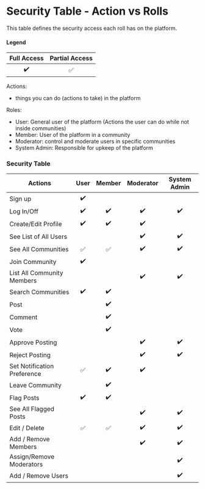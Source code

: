 # Security Table - Action vs Rolls
This table defines the security access each roll has on the platform.  
  
#### Legend
| Full Access | Partial Access |
| :---: | :---: |
| :heavy_check_mark: | :white_check_mark: |

Actions:
- things you can do (actions to take) in the platform  
  
Roles:
- User: General user of the platform (Actions the user can do while not inside communities)
- Member: User of the platform in a community
- Moderator: control and moderate users in specific communities
- System Admin: Responsible for upkeep of the platform
  
### Security Table

| Actions |  User  | Member | Moderator | System Admin |
| --- | :---: | :---: | :---: | :---: |
| Sign up | :heavy_check_mark: | | | |
| Log In/Off | :heavy_check_mark: | :heavy_check_mark: | :heavy_check_mark: | :heavy_check_mark: |
| Create/Edit Profile | :heavy_check_mark: | :heavy_check_mark: | :heavy_check_mark: | |
| See List of All Users | | | :heavy_check_mark: | :heavy_check_mark: |
| See All Communities | :white_check_mark: | :white_check_mark: | :heavy_check_mark: | :heavy_check_mark: |
| Join Community | :heavy_check_mark: | | | |
| List All Community Members |  | | :heavy_check_mark: | :heavy_check_mark: |
| Search Communities | :heavy_check_mark: | :heavy_check_mark: | | |
| Post | | :heavy_check_mark: | | |
| Comment | | :heavy_check_mark: | | |
| Vote | | :heavy_check_mark: | | |
| Approve Posting | | | :heavy_check_mark: | :heavy_check_mark: |
| Reject Posting| | | :heavy_check_mark: | :heavy_check_mark: |
| Set Notification Preference | :white_check_mark: | :heavy_check_mark: | :heavy_check_mark: | |
| Leave Community| | :heavy_check_mark: | | |
| Flag Posts | :heavy_check_mark: | :heavy_check_mark: | | |
| See All Flagged Posts| | | :heavy_check_mark: | :heavy_check_mark: |
| Edit / Delete | :white_check_mark: | :white_check_mark: | :heavy_check_mark: | :heavy_check_mark: |
| Add / Remove Members | | | :heavy_check_mark: | :heavy_check_mark: |
| Assign/Remove Moderators | | | | :heavy_check_mark: |
| Add / Remove Users| | | | :heavy_check_mark: |

